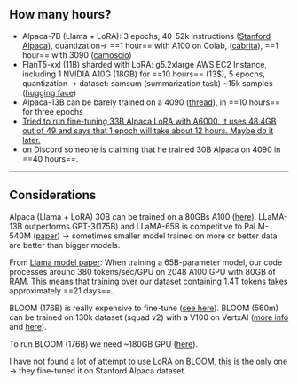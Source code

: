 ## How many hours?
- Alpaca-7B (Llama + LoRA): 3 epochs, 40-52k instructions ([Stanford Alpaca](https://huggingface.co/datasets/tatsu-lab/alpaca)), quantization-> ==1 hour== with A100 on Colab, ([cabrita](https://github.com/22-hours/cabrita)), ==1 hour== with 3090 ([camoscio](https://github.com/teelinsan/camoscio)) 
- FlanT5-xxl (11B) sharded with LoRA: g5.2xlarge AWS EC2 Instance, including 1 NVIDIA A10G (18GB) for ==10 hours== (13$), 5 epochs, quantization -> dataset: samsum (summarization task) ~15k samples ([hugging face](https://www.philschmid.de/fine-tune-flan-t5-peft))
- Alpaca-13B can be barely trained on a 4090 ([thread](https://github.com/tloen/alpaca-lora/issues/28)), in ==10 hours== for three epochs
- [Tried to run fine-tuning 33B Alpaca LoRA with A6000. It uses 48.4GB out of 49 and says that 1 epoch will take about 12 hours. Maybe do it later.](https://github.com/tloen/alpaca-lora/issues/28)
- on Discord someone is claiming that he trained 30B Alpaca on 4090 in ==40 hours==.


---
## Considerations

Alpaca (Llama + LoRA) 30B can be trained on a 80GBs A100 ([here](https://github.com/PhoebusSi/Alpaca-CoT)).
LLaMA-13B outperforms GPT-3(175B) and LLaMA-65B is competitive to PaLM-540M ([paper](https://arxiv.org/pdf/2302.13971v1.pdf)) -> sometimes smaller model trained on more or better data are better than bigger models.

From [Llama model paper](https://arxiv.org/pdf/2302.13971v1.pdf): When training a 65B-parameter model, our code processes around 380 tokens/sec/GPU on 2048 A100 GPU with 80GB of RAM. This means that training over our dataset containing 1.4T tokens takes approximately ==21 days==.


BLOOM (176B) is really expensive to fine-tune ([see here](https://huggingface.co/bigscience/bloom/discussions/46)).
BLOOM (560m) can be trained on 130k dataset (squad v2) with a V100 on VertxAI ([more info](https://huggingface.co/jasoneden/bloom560m-squad-helloworld) and [here](https://huggingface.co/bigscience/bloom/discussions/46)).

To run BLOOM (176B) we need ~180GB GPU ([here](https://huggingface.co/bigscience/bloom/discussions/46)).

I have not found a lot of attempt to use LoRA on BLOOM, [this](https://github.com/linhduongtuan/BLOOM-LORA) is the only one -> they fine-tuned it on Stanford Alpaca dataset.
